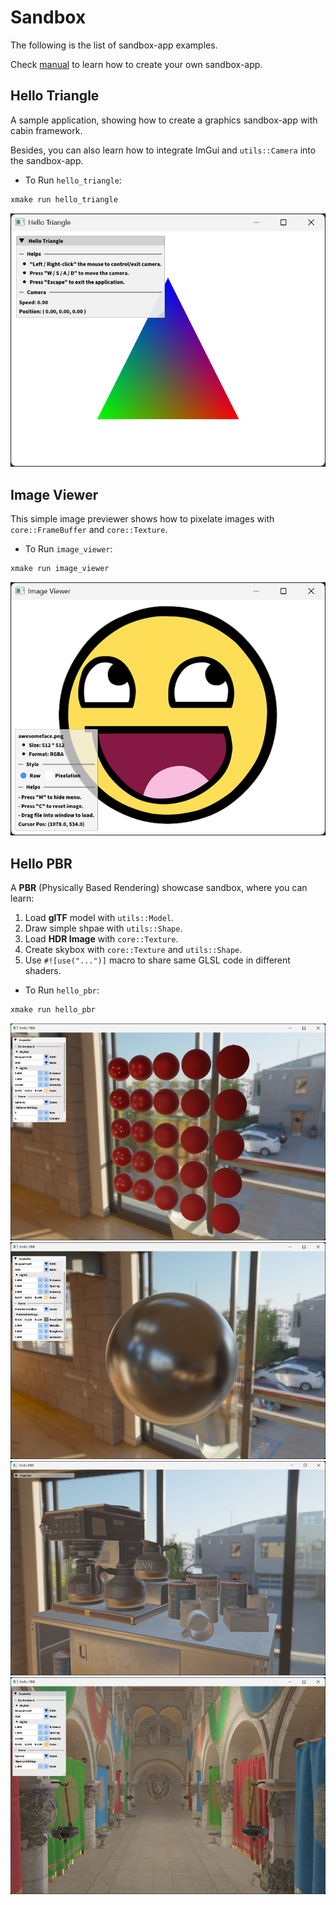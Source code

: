 # Sandbox

The following is the list of sandbox-app examples.

Check [manual](MANUAL.md) to learn how to create your own sandbox-app.

## Hello Triangle

A sample application, showing how to create a graphics
sandbox-app with cabin framework.

Besides, you can also learn how to integrate ImGui and
`utils::Camera` into the sandbox-app.

- To Run `hello_triangle`:

```bash
xmake run hello_triangle
```

![hello_triangle](../showcase/hello_triangle.png)

## Image Viewer

This simple image previewer shows how to pixelate images
with `core::FrameBuffer` and `core::Texture`.

- To Run `image_viewer`:

```bash
xmake run image_viewer
```

![image_viewer](../showcase/image_viewer.png)

## Hello PBR

A **PBR** (Physically Based Rendering) showcase sandbox,
where you can learn:

1. Load **glTF** model with `utils::Model`.
2. Draw simple shpae with `utils::Shape`.
3. Load **HDR Image** with `core::Texture`.
4. Create skybox with `core::Texture` and `utils::Shape`.
5. Use `#![use("...")]` macro to share same GLSL code in different shaders.

- To Run `hello_pbr`:

```bash
xmake run hello_pbr
```

![hello_pbr_0](../showcase/hello_pbr_0.png)
![hello_pbr_1](../showcase/hello_pbr_1.png)
![hello_pbr_3](../showcase/hello_pbr_3.png)
![hello_pbr_2](../showcase/hello_pbr_2.png)
